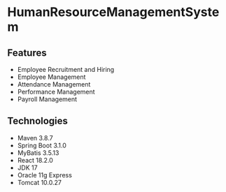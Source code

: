 # HumanResourceManagementSystem

## Features
- Employee Recruitment and Hiring
- Employee Management
- Attendance Management
- Performance Management
- Payroll Management

## Technologies
- Maven 3.8.7
- Spring Boot 3.1.0
- MyBatis 3.5.13
- React 18.2.0
- JDK 17
- Oracle 11g Express
- Tomcat 10.0.27
